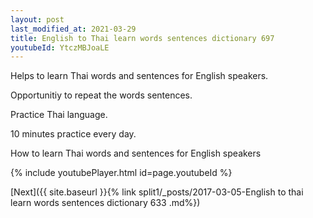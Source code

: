 ```yaml
---
layout: post
last_modified_at: 2021-03-29
title: English to Thai learn words sentences dictionary 697 
youtubeId: YtczMBJoaLE
---
```

 
 
Helps to learn Thai words and sentences for English speakers.

Opportunitiy to repeat the words sentences. 

Practice Thai language. 
 
10 minutes practice every day. 
 
How to learn Thai words and sentences for English speakers 
 
{% include youtubePlayer.html id=page.youtubeId %}
 
 
[Next]({{ site.baseurl }}{% link  split1/_posts/2017-03-05-English to thai learn words sentences dictionary 633 .md%})
 
